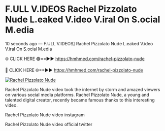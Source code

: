 # F.ULL V.IDEOS Rachel Pizzolato Nude L.eaked V.ideo V.iral On S.ocial M.edia

10 seconds ago — F.ULL V.IDEOS] Rachel Pizzolato Nude L.eaked V.ideo V.iral On S.ocial M.edia

🌐 CLICK HERE 🟢==►► https://hmhmed.com/rachel-pizzolato-nude

🔴 CLICK HERE 🌐==►► https://hmhmed.com/rachel-pizzolato-nude

[![Rachel Pizzolato Nude](https://i.imgur.com/dJHk4Zq.gif)](https://hmhmed.com/rachel-pizzolato-nude)

Rachel Pizzolato Nude video took the internet by storm and amazed viewers on various social media platforms. Rachel Pizzolato Nude, a young and talented digital creator, recently became famous thanks to this interesting video.

Rachel Pizzolato Nude video instagram

Rachel Pizzolato Nude video official twitter
